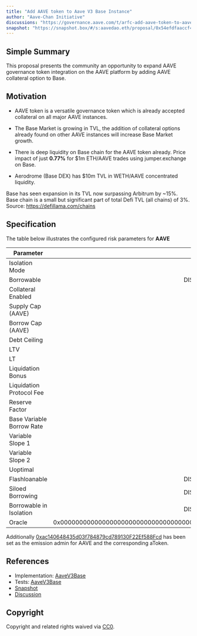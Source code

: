 ```yaml
---
title: "Add AAVE token to Aave V3 Base Instance"
author: "Aave-Chan Initiative"
discussions: "https://governance.aave.com/t/arfc-add-aave-token-to-aave-v3-base-instance/21105"
snapshot: "https://snapshot.box/#/s:aavedao.eth/proposal/0x54efdfaaccf429320071c7e56dd8f14759f2027c8f1c1fb4ef0596374c7558d8"
---
```


## Simple Summary

This proposal presents the community an opportunity to expand AAVE governance token integration on the AAVE platform by adding AAVE collateral option to Base.

## Motivation

- AAVE token is a versatile governance token which is already accepted collateral on all major AAVE instances.

- The Base Market is growing in TVL, the addition of collateral options already found on other AAVE instances will increase Base Market growth.

- There is deep liquidity on Base chain for the AAVE token already. Price impact of just **0.77%** for $1m ETH/AAVE trades using jumper.exchange on Base.

- Aerodrome (Base DEX) has $10m TVL in WETH/AAVE concentrated liquidity.

Base has seen expansion in its TVL now surpassing Arbitrum by ~15%. Base chain is a small but significant part of total Defi TVL (all chains) of 3%.
Source: https://defillama.com/chains

## Specification

The table below illustrates the configured risk parameters for **AAVE**

| Parameter                 |                                      Value |
| ------------------------- | -----------------------------------------: |
| Isolation Mode            |                                      false |
| Borrowable                |                                   DISABLED |
| Collateral Enabled        |                                       true |
| Supply Cap (AAVE)         |                                     30,000 |
| Borrow Cap (AAVE)         |                                          1 |
| Debt Ceiling              |                                      USD 0 |
| LTV                       |                                       60 % |
| LT                        |                                       65 % |
| Liquidation Bonus         |                                       10 % |
| Liquidation Protocol Fee  |                                       10 % |
| Reserve Factor            |                                       10 % |
| Base Variable Borrow Rate |                                        0 % |
| Variable Slope 1          |                                       10 % |
| Variable Slope 2          |                                      300 % |
| Uoptimal                  |                                       90 % |
| Flashloanable             |                                   DISABLED |
| Siloed Borrowing          |                                   DISABLED |
| Borrowable in Isolation   |                                   DISABLED |
| Oracle                    | 0x0000000000000000000000000000000000000000 |

Additionally [0xac140648435d03f784879cd789130F22Ef588Fcd](https://basescan.org/address/0xac140648435d03f784879cd789130F22Ef588Fcd) has been set as the emission admin for AAVE and the corresponding aToken.

## References

- Implementation: [AaveV3Base](https://github.com/bgd-labs/aave-proposals-v3/blob/main/src/20250413_AaveV3Base_AddAAVETokenToAaveV3BaseInstance/AaveV3Base_AddAAVETokenToAaveV3BaseInstance_20250413.sol)
- Tests: [AaveV3Base](https://github.com/bgd-labs/aave-proposals-v3/blob/main/src/20250413_AaveV3Base_AddAAVETokenToAaveV3BaseInstance/AaveV3Base_AddAAVETokenToAaveV3BaseInstance_20250413.t.sol)
- [Snapshot](https://snapshot.box/#/s:aavedao.eth/proposal/0x54efdfaaccf429320071c7e56dd8f14759f2027c8f1c1fb4ef0596374c7558d8)
- [Discussion](https://governance.aave.com/t/arfc-add-aave-token-to-aave-v3-base-instance/21105)

## Copyright

Copyright and related rights waived via [CC0](https://creativecommons.org/publicdomain/zero/1.0/).
